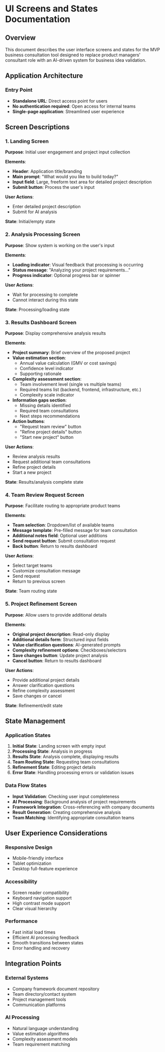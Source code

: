 # UI Screens and States Documentation

## Overview
This document describes the user interface screens and states for the MVP business consultation tool designed to replace product managers' consultant role with an AI-driven system for business idea validation.

## Application Architecture

### Entry Point
- **Standalone URL**: Direct access point for users
- **No authentication required**: Open access for internal teams
- **Single-page application**: Streamlined user experience

## Screen Descriptions

### 1. Landing Screen
**Purpose**: Initial user engagement and project input collection

**Elements**:
- **Header**: Application title/branding
- **Main prompt**: "What would you like to build today?"
- **Input field**: Large, freeform text area for detailed project description
- **Submit button**: Process the user's input

**User Actions**:
- Enter detailed project description
- Submit for AI analysis

**State**: Initial/empty state

### 2. Analysis Processing Screen
**Purpose**: Show system is working on the user's input

**Elements**:
- **Loading indicator**: Visual feedback that processing is occurring
- **Status message**: "Analyzing your project requirements..."
- **Progress indicator**: Optional progress bar or spinner

**User Actions**:
- Wait for processing to complete
- Cannot interact during this state

**State**: Processing/loading state

### 3. Results Dashboard Screen
**Purpose**: Display comprehensive analysis results

**Elements**:
- **Project summary**: Brief overview of the proposed project
- **Value estimation section**:
  - Annual value calculation (GMV or cost savings)
  - Confidence level indicator
  - Supporting rationale
- **Complexity assessment section**:
  - Team involvement level (single vs multiple teams)
  - Required teams list (backend, frontend, infrastructure, etc.)
  - Complexity scale indicator
- **Information gaps section**:
  - Missing details identified
  - Required team consultations
  - Next steps recommendations
- **Action buttons**:
  - "Request team review" button
  - "Refine project details" button
  - "Start new project" button

**User Actions**:
- Review analysis results
- Request additional team consultations
- Refine project details
- Start a new project

**State**: Results/analysis complete state

### 4. Team Review Request Screen
**Purpose**: Facilitate routing to appropriate product teams

**Elements**:
- **Team selection**: Dropdown/list of available teams
- **Message template**: Pre-filled message for team consultation
- **Additional notes field**: Optional user additions
- **Send request button**: Submit consultation request
- **Back button**: Return to results dashboard

**User Actions**:
- Select target teams
- Customize consultation message
- Send request
- Return to previous screen

**State**: Team routing state

### 5. Project Refinement Screen
**Purpose**: Allow users to provide additional details

**Elements**:
- **Original project description**: Read-only display
- **Additional details form**: Structured input fields
- **Value clarification questions**: AI-generated prompts
- **Complexity refinement options**: Checkboxes/selectors
- **Save changes button**: Update project analysis
- **Cancel button**: Return to results dashboard

**User Actions**:
- Provide additional project details
- Answer clarification questions
- Refine complexity assessment
- Save changes or cancel

**State**: Refinement/edit state

## State Management

### Application States
1. **Initial State**: Landing screen with empty input
2. **Processing State**: Analysis in progress
3. **Results State**: Analysis complete, displaying results
4. **Team Routing State**: Requesting team consultations
5. **Refinement State**: Editing project details
6. **Error State**: Handling processing errors or validation issues

### Data Flow States
- **Input Validation**: Checking user input completeness
- **AI Processing**: Background analysis of project requirements
- **Framework Integration**: Cross-referencing with company documents
- **Result Generation**: Creating comprehensive analysis
- **Team Matching**: Identifying appropriate consultation teams

## User Experience Considerations

### Responsive Design
- Mobile-friendly interface
- Tablet optimization
- Desktop full-feature experience

### Accessibility
- Screen reader compatibility
- Keyboard navigation support
- High contrast mode support
- Clear visual hierarchy

### Performance
- Fast initial load times
- Efficient AI processing feedback
- Smooth transitions between states
- Error handling and recovery

## Integration Points

### External Systems
- Company framework document repository
- Team directory/contact system
- Project management tools
- Communication platforms

### AI Processing
- Natural language understanding
- Value estimation algorithms
- Complexity assessment models
- Team requirement matching

